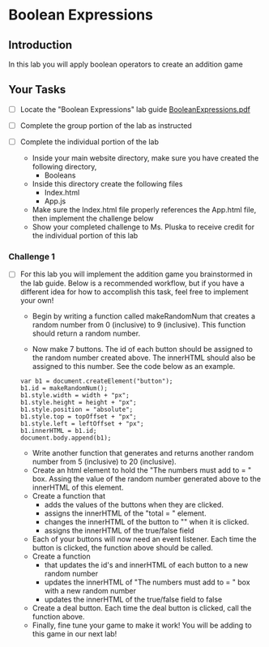 # Boolean Expressions

## Introduction
In this lab you will apply boolean operators to create an addition game

## Your Tasks

- [ ] Locate the "Boolean Expressions" lab guide [BooleanExpressions.pdf](BooleanExpressions.pdf)

- [ ] Complete the group portion of the lab as instructed

- [ ] Complete the individual portion of the lab

	* Inside your main website directory, make sure you have created the following directory, 
		- Booleans
	* Inside this directory create the following files
		- Index.html
		- App.js
	* Make sure the Index.html file properly references the App.html file, then implement the challenge below
	* Show your completed challenge to Ms. Pluska to receive credit for the individual portion of this lab

### Challenge 1

- [ ] For this lab you will implement the addition game you brainstormed in the lab guide.  Below is a recommended workflow, but if you have a different idea for how to accomplish this task, feel free to implement your own!

	* Begin by writing a function called makeRandomNum that creates a random number from 0 (inclusive) to 9 (inclusive).  This function should return a random number. 

	* Now make 7 buttons.  The id of each button should be assigned to the random number created above.  The innerHTML should also be assigned to this number.  See the code below as an example. 
	
	```
	var b1 = document.createElement("button");
	b1.id = makeRandomNum();
	b1.style.width = width + "px";
	b1.style.height = height + "px";
	b1.style.position = "absolute";
	b1.style.top = topOffset + "px";
	b1.style.left = leftOffset + "px";
	b1.innerHTML = b1.id;
	document.body.append(b1);

	```
	* Write another function that generates and returns another random number from 5 (inclusive) to 20 (inclusive).
	* Create an html element to hold the "The numbers must add to = " box.  Assing the value of the random number generated above to the innerHTML of this element. 
	* Create a function that 
		- adds the values of the buttons when they are clicked.  
		- assigns the innerHTML of the "total = " element.  
		- changes the innerHTML of the button to "" when it is clicked. 
		- assigns the innerHTML of the true/false field
	* Each of your buttons will now need an event listener.  Each time the button is clicked, the function above should be called. 
	* Create a function 
		- that updates the id's and innerHTML of each button to a new random number
		- updates the innerHTML of "The numbers must add to = " box with a new random number
		- updates the innerHTML of the true/false field to false
	* Create a deal button.  Each time the deal button is clicked, call the function above. 
	* Finally, fine tune your game to make it work!  You will be adding to this game in our next lab!
















